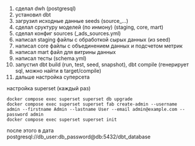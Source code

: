 1. сделал dwh (postgresql)
2. установил dbt
3. загрузил исходные данные seeds (source_...)
4. сделал сруктуру моделей (по инмону) (staging, core, mart)
5. сделал конфиг sources (_ads_sources.yml)
6. написал staging файлы с обработкой сырых данных (из seed)
7. написал core файлы с объединением данных и подсчетом метрик
8. написал mart файл для витрины данных
9. написал тесты (schema.yml)
10. запустил dbt build (run, test, seed, snapshot), dbt compile (генерирует sql, можно найти в target/compile)
11. дальше настройка суперсета


настройка superset (каждый раз)
```
docker compose exec superset superset db upgrade
docker compose exec superset superset fab create-admin --username admin --firstname Admin --lastname User --email admin@example.com --password admin
docker compose exec superset superset init

```

после этого в дата 
postgresql://db_user:db_password@db:5432/dbt_database